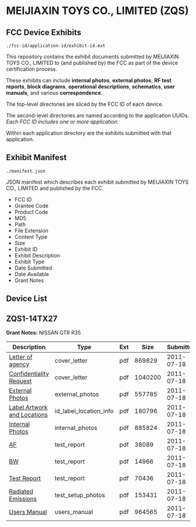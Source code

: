 # MEIJIAXIN TOYS CO., LIMITED (ZQS)
## FCC Device Exhibits

```
./fcc-id/application-id/exhibit-id.ext
```

This repository contains the exhibit documents submitted by MEIJIAXIN TOYS CO., LIMITED to (and published by) the FCC as part of the device certification process.

These exhibits can include **internal photos**, **external photos**, **RF test reports**, **block diagrams**, **operational descriptions**, **schematics**, **user manuals**, and various **correspondence**.

The top-level directories are sliced by the FCC ID of each device.

The second-level directories are named according to the application UUIDs. *Each FCC ID includes one or more application.*

Within each application directory are the exhibits submitted with that application. 

## Exhibit Manifest

```
./manifest.json
```

JSON manifest which describes each exhibit submitted by MEIJIAXIN TOYS CO., LIMITED and published by the FCC.

- FCC ID
- Grantee Code
- Product Code
- MD5
- Path
- File Extension
- Content Type
- Size
- Exhibit ID
- Exhibit Description
- Exhibit Type
- Date Submitted
- Date Available
- Grant Notes

## Device List
## ZQS1-14TX27
**Grant Notes:** NISSAN GTR R35

| Description | Type | Ext | Size | Submitted | Available |
| ----------- | ---- | --- | ---- | --------- | --------- |
| [Letter of agency](ZQS1-14TX27/9f10b2b82ae3524c62b0701d7ddb20b0/1503446.pdf) | cover_letter | pdf | 869829 | 2011-07-18 | 2011-07-18 |
| [Confidentiality Request](ZQS1-14TX27/9f10b2b82ae3524c62b0701d7ddb20b0/1503457.pdf) | cover_letter | pdf | 1040200 | 2011-07-18 | 2011-07-18 |
| [External Photos](ZQS1-14TX27/9f10b2b82ae3524c62b0701d7ddb20b0/1503451.pdf) | external_photos | pdf | 557785 | 2011-07-18 | 2011-07-18 |
| [Label Artwork and Locations](ZQS1-14TX27/9f10b2b82ae3524c62b0701d7ddb20b0/1503453.pdf) | id_label_location_info | pdf | 180796 | 2011-07-18 | 2011-07-18 |
| [Internal Photos](ZQS1-14TX27/9f10b2b82ae3524c62b0701d7ddb20b0/1503452.pdf) | internal_photos | pdf | 885824 | 2011-07-18 | 2011-07-18 |
| [AF](ZQS1-14TX27/9f10b2b82ae3524c62b0701d7ddb20b0/1503445.pdf) | test_report | pdf | 38089 | 2011-07-18 | 2011-07-18 |
| [BW](ZQS1-14TX27/9f10b2b82ae3524c62b0701d7ddb20b0/1503448.pdf) | test_report | pdf | 14966 | 2011-07-18 | 2011-07-18 |
| [Test Report](ZQS1-14TX27/9f10b2b82ae3524c62b0701d7ddb20b0/1503456.pdf) | test_report | pdf | 70436 | 2011-07-18 | 2011-07-18 |
| [Radiated Emissions](ZQS1-14TX27/9f10b2b82ae3524c62b0701d7ddb20b0/1503455.pdf) | test_setup_photos | pdf | 153431 | 2011-07-18 | 2011-07-18 |
| [Users Manual](ZQS1-14TX27/9f10b2b82ae3524c62b0701d7ddb20b0/1503454.pdf) | users_manual | pdf | 964565 | 2011-07-18 | 2011-07-18 |
